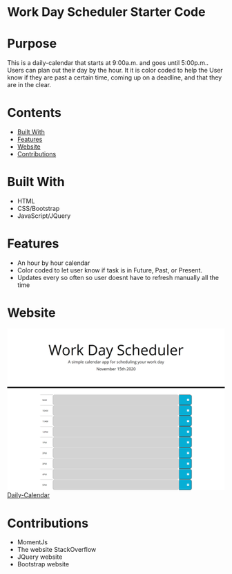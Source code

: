 # Work Day Scheduler Starter Code

# Purpose 

This is a daily-calendar that starts at 9:00a.m. and goes until 5:00p.m.. Users can plan out their day by the hour. It it is color coded to help the User know if they are past a certain time, coming up on a deadline, and that they are in the clear.

# Contents

<ul>
    <li><a href="#built-with">Built With</a></li>
    <li><a href="#features">Features</a></li>
    <li><a href="#website">Website</a></li>
    <li><a href="contributions">Contributions</a></li>
</ul>

# Built With

<ul id="built-with">
    <li>HTML</li>
    <li>CSS/Bootstrap</li>
    <li>JavaScript/JQuery</li>
</ul>

# Features

<ul id="features">
    <li>An hour by hour calendar</li>
    <li>Color coded to let user know if task is in Future, Past, or Present.</li>
    <li>Updates every so often so user doesnt have to refresh manually all the time</li>
</ul>

# Website

<img src="./assets/images/daily-calendar.png" id="website">
<a href="https://dmorrel7.github.io/Daily-Calendar/">Daily-Calendar</a>

# Contributions

<ul id="contributions">
    <li>MomentJs</li>
    <li>The website StackOverflow</li>
    <li>JQuery website</li>
    <li>Bootstrap website</li>
<ul>
